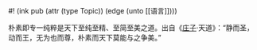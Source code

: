 #! (ink pub (attr (type Topic)) (edge (unto [[语言]])))

朴素即专一纯粹是天下至纯至精、至简至美之道。出自《[庄子](https://baike.baidu.com/item/%E5%BA%84%E5%AD%90/2451694?fromModule=lemma_inlink)·天道》：“静而圣，动而王，无为也而尊，朴素而天下莫能与之争美。”